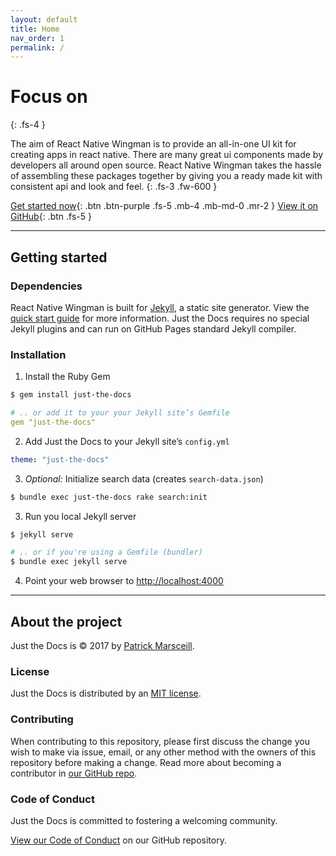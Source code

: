 ```yaml
---
layout: default
title: Home
nav_order: 1
permalink: /
---
```


# Focus on

{: .fs-4 }

The aim of React Native Wingman is to provide an all-in-one UI kit for creating apps in react native. There are many great ui components made by developers all around open source. React Native Wingman takes the hassle of assembling these packages together by giving you a ready made kit with consistent api and look and feel.
{: .fs-3 .fw-600 }

[Get started now](#getting-started){: .btn .btn-purple .fs-5 .mb-4 .mb-md-0 .mr-2 } [View it on GitHub](https://github.com/MakiPlace/React-Native-Wingman){: .btn .fs-5 }

---

## Getting started

### Dependencies

React Native Wingman is built for [Jekyll](https://jekyllrb.com), a static site generator. View the [quick start guide](https://jekyllrb.com/docs/quickstart/) for more information. Just the Docs requires no special Jekyll plugins and can run on GitHub Pages standard Jekyll compiler.

### Installation

1. Install the Ruby Gem

```bash
$ gem install just-the-docs
```

```yaml
# .. or add it to your your Jekyll site’s Gemfile
gem "just-the-docs"
```

2. Add Just the Docs to your Jekyll site’s `config.yml`

```yaml
theme: "just-the-docs"
```

3. _Optional:_ Initialize search data (creates `search-data.json`)

```bash
$ bundle exec just-the-docs rake search:init
```

3. Run you local Jekyll server

```bash
$ jekyll serve
```

```bash
# .. or if you're using a Gemfile (bundler)
$ bundle exec jekyll serve
```

4. Point your web browser to [http://localhost:4000](http://localhost:4000)

---

## About the project

Just the Docs is &copy; 2017 by [Patrick Marsceill](http://patrickmarsceill.com).

### License

Just the Docs is distributed by an [MIT license](https://github.com/pmarsceill/just-the-docs/tree/master/LICENSE.txt).

### Contributing

When contributing to this repository, please first discuss the change you wish to make via issue,
email, or any other method with the owners of this repository before making a change. Read more about becoming a contributor in [our GitHub repo](https://github.com/pmarsceill/just-the-docs#contributing).

### Code of Conduct

Just the Docs is committed to fostering a welcoming community.

[View our Code of Conduct](https://github.com/pmarsceill/just-the-docs/tree/master/CODE_OF_CONDUCT.md) on our GitHub repository.
